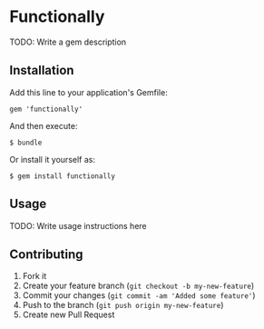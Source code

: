 # Functionally

TODO: Write a gem description

## Installation

Add this line to your application's Gemfile:

    gem 'functionally'

And then execute:

    $ bundle

Or install it yourself as:

    $ gem install functionally

## Usage

TODO: Write usage instructions here

## Contributing

1. Fork it
2. Create your feature branch (`git checkout -b my-new-feature`)
3. Commit your changes (`git commit -am 'Added some feature'`)
4. Push to the branch (`git push origin my-new-feature`)
5. Create new Pull Request
